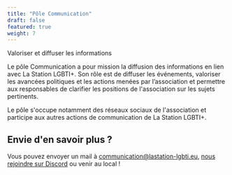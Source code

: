 ```yaml
---
title: "Pôle Communication"
draft: false
featured: true
weight: 7
---
```

Valoriser et diffuser les informations


Le pôle Communication a pour mission la diffusion des informations en lien avec La Station LGBTI+. Son rôle est de diffuser les événements, valoriser les avancées politiques et les actions menées par l’association et permettre aux responsables de clarifier les positions de l'association sur les sujets pertinents.

Le pôle s'occupe notamment des réseaux sociaux de l'association et participe aux autres actions de communication de La Station LGBTI+.

## Envie d'en savoir plus ?

Vous pouvez envoyer un mail à communication@lastation-lgbti.eu, [nous rejoindre sur Discord](https://discord.gg/hMjAqkVDRh) ou venir au local !
